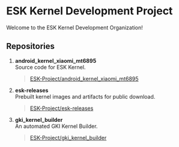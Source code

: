 # ESK Kernel Development Project

Welcome to the ESK Kernel Development Organization!

## Repositories

1. **android\_kernel\_xiaomi\_mt6895** <br/>
   Source code for ESK Kernel. <br/>
   > [ESK-Project/android\_kernel\_xiaomi\_mt6895](https://github.com/ESK-Project/android_kernel_xiaomi_mt6895)

2. **esk-releases** <br/>
   Prebuilt kernel images and artifacts for public download. <br/>
   > [ESK-Project/esk-releases](https://github.com/ESK-Project/esk-releases)

3. **gki\_kernel\_builder** <br/>
   An automated GKI Kernel Builder. <br/>
   > [ESK-Project/gki\_kernel\_builder](https://github.com/ESK-Project/gki_kernel_builder)
